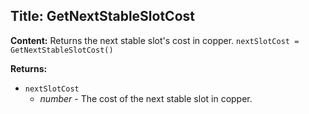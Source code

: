 ## Title: GetNextStableSlotCost

**Content:**
Returns the next stable slot's cost in copper.
`nextSlotCost = GetNextStableSlotCost()`

**Returns:**
- `nextSlotCost`
  - *number* - The cost of the next stable slot in copper.